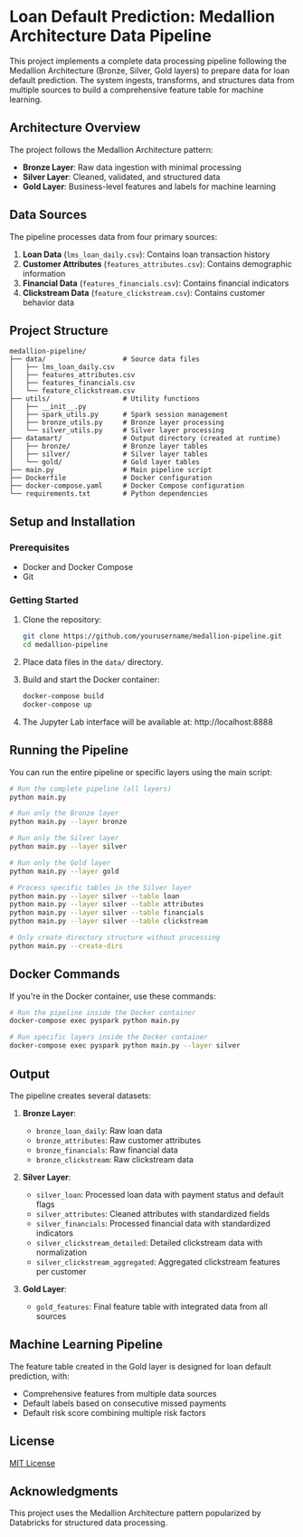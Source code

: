# Loan Default Prediction: Medallion Architecture Data Pipeline

This project implements a complete data processing pipeline following the Medallion Architecture (Bronze, Silver, Gold layers) to prepare data for loan default prediction. The system ingests, transforms, and structures data from multiple sources to build a comprehensive feature table for machine learning.

## Architecture Overview

The project follows the Medallion Architecture pattern:

- **Bronze Layer**: Raw data ingestion with minimal processing
- **Silver Layer**: Cleaned, validated, and structured data 
- **Gold Layer**: Business-level features and labels for machine learning

## Data Sources

The pipeline processes data from four primary sources:

1. **Loan Data** (`lms_loan_daily.csv`): Contains loan transaction history
2. **Customer Attributes** (`features_attributes.csv`): Contains demographic information
3. **Financial Data** (`features_financials.csv`): Contains financial indicators
4. **Clickstream Data** (`feature_clickstream.csv`): Contains customer behavior data

## Project Structure

```
medallion-pipeline/
├── data/                   # Source data files
│   ├── lms_loan_daily.csv
│   ├── features_attributes.csv
│   ├── features_financials.csv
│   └── feature_clickstream.csv
├── utils/                  # Utility functions
│   ├── __init__.py
│   ├── spark_utils.py      # Spark session management
│   ├── bronze_utils.py     # Bronze layer processing
│   └── silver_utils.py     # Silver layer processing
├── datamart/               # Output directory (created at runtime)
│   ├── bronze/             # Bronze layer tables
│   ├── silver/             # Silver layer tables
│   └── gold/               # Gold layer tables
├── main.py                 # Main pipeline script
├── Dockerfile              # Docker configuration
├── docker-compose.yaml     # Docker Compose configuration
└── requirements.txt        # Python dependencies
```

## Setup and Installation

### Prerequisites

- Docker and Docker Compose
- Git

### Getting Started

1. Clone the repository:
   ```bash
   git clone https://github.com/yourusername/medallion-pipeline.git
   cd medallion-pipeline
   ```

2. Place data files in the `data/` directory.

3. Build and start the Docker container:
   ```bash
   docker-compose build
   docker-compose up
   ```

4. The Jupyter Lab interface will be available at: http://localhost:8888

## Running the Pipeline

You can run the entire pipeline or specific layers using the main script:

```bash
# Run the complete pipeline (all layers)
python main.py

# Run only the Bronze layer
python main.py --layer bronze

# Run only the Silver layer
python main.py --layer silver

# Run only the Gold layer
python main.py --layer gold

# Process specific tables in the Silver layer
python main.py --layer silver --table loan
python main.py --layer silver --table attributes
python main.py --layer silver --table financials
python main.py --layer silver --table clickstream

# Only create directory structure without processing
python main.py --create-dirs
```

## Docker Commands

If you're in the Docker container, use these commands:

```bash
# Run the pipeline inside the Docker container
docker-compose exec pyspark python main.py

# Run specific layers inside the Docker container
docker-compose exec pyspark python main.py --layer silver
```

## Output

The pipeline creates several datasets:

1. **Bronze Layer**:
   - `bronze_loan_daily`: Raw loan data
   - `bronze_attributes`: Raw customer attributes
   - `bronze_financials`: Raw financial data
   - `bronze_clickstream`: Raw clickstream data

2. **Silver Layer**:
   - `silver_loan`: Processed loan data with payment status and default flags
   - `silver_attributes`: Cleaned attributes with standardized fields
   - `silver_financials`: Processed financial data with standardized indicators
   - `silver_clickstream_detailed`: Detailed clickstream data with normalization
   - `silver_clickstream_aggregated`: Aggregated clickstream features per customer

3. **Gold Layer**:
   - `gold_features`: Final feature table with integrated data from all sources

## Machine Learning Pipeline

The feature table created in the Gold layer is designed for loan default prediction, with:
- Comprehensive features from multiple data sources
- Default labels based on consecutive missed payments
- Default risk score combining multiple risk factors

## License

[MIT License](LICENSE)

## Acknowledgments

This project uses the Medallion Architecture pattern popularized by Databricks for structured data processing.
